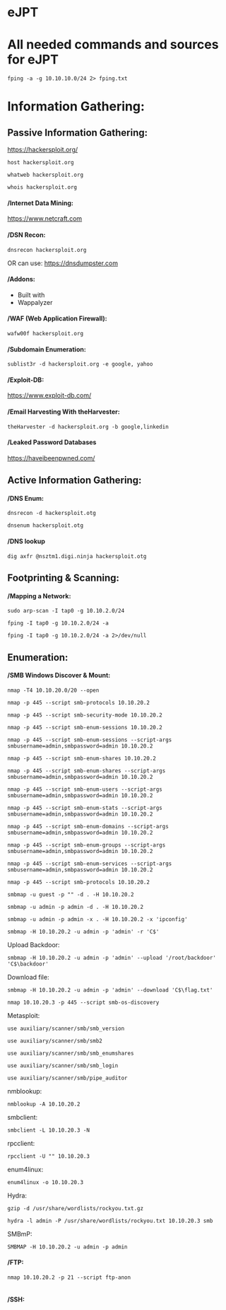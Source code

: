 # eJPT
# All needed commands and sources for eJPT


```
fping -a -g 10.10.10.0/24 2> fping.txt
```
# Information Gathering:
## Passive Information Gathering:
https://hackersploit.org/
```
host hackersploit.org
```
```
whatweb hackersploit.org
```
```
whois hackersploit.org
```
#### /Internet Data Mining:
https://www.netcraft.com

#### /DSN Recon:
```
dnsrecon hackersploit.org
```
OR can use: https://dnsdumpster.com 

#### /Addons:
- Built with
- Wappalyzer

#### /WAF (Web Application Firewall):
```
wafw00f hackersploit.org
```
#### /Subdomain Enumeration:
```
sublist3r -d hackersploit.org -e google, yahoo
```
#### /Exploit-DB:
https://www.exploit-db.com/

#### /Email Harvesting With theHarvester:
```
theHarvester -d hackersploit.org -b google,linkedin
```
#### /Leaked Password Databases
https://haveibeenpwned.com/

## Active Information Gathering:

#### /DNS Enum:
```
dnsrecon -d hackersploit.otg
```
```
dnsenum hackersploit.otg
```
#### /DNS lookup
```
dig axfr @nsztm1.digi.ninja hackersploit.otg
```
## Footprinting & Scanning:
#### /Mapping a Network:
```
sudo arp-scan -I tap0 -g 10.10.2.0/24
```
```
fping -I tap0 -g 10.10.2.0/24 -a
```
```
fping -I tap0 -g 10.10.2.0/24 -a 2>/dev/null
```
## Enumeration:
#### /SMB Windows Discover & Mount:
```
nmap -T4 10.10.20.0/20 --open
```
```
nmap -p 445 --script smb-protocols 10.10.20.2
```
```
nmap -p 445 --script smb-security-mode 10.10.20.2
```
```
nmap -p 445 --script smb-enum-sessions 10.10.20.2
```
```
nmap -p 445 --script smb-enum-sessions --script-args smbusername=admin,smbpassword=admin 10.10.20.2
```
```
nmap -p 445 --script smb-enum-shares 10.10.20.2
```
```
nmap -p 445 --script smb-enum-shares --script-args smbusername=admin,smbpassword=admin 10.10.20.2
```
```
nmap -p 445 --script smb-enum-users --script-args smbusername=admin,smbpassword=admin 10.10.20.2
```
```
nmap -p 445 --script smb-enum-stats --script-args smbusername=admin,smbpassword=admin 10.10.20.2
```
```
nmap -p 445 --script smb-enum-domains --script-args smbusername=admin,smbpassword=admin 10.10.20.2
```
```
nmap -p 445 --script smb-enum-groups --script-args smbusername=admin,smbpassword=admin 10.10.20.2
```
```
nmap -p 445 --script smb-enum-services --script-args smbusername=admin,smbpassword=admin 10.10.20.2
```
```
nmap -p 445 --script smb-protocols 10.10.20.2
```
```
smbmap -u guest -p "" -d . -H 10.10.20.2
```
```
smbmap -u admin -p admin -d . -H 10.10.20.2
```
```
smbmap -u admin -p admin -x . -H 10.10.20.2 -x 'ipconfig'
```
```
smbmap -H 10.10.20.2 -u admin -p 'admin' -r 'C$'
```
Upload Backdoor:
```
smbmap -H 10.10.20.2 -u admin -p 'admin' --upload '/root/backdoor' 'C$\backdoor'
```
Download file:
```
smbmap -H 10.10.20.2 -u admin -p 'admin' --download 'C$\flag.txt'
```
```
nmap 10.10.20.3 -p 445 --script smb-os-discovery
```
Metasploit:
```
use auxiliary/scanner/smb/smb_version
```
```
use auxiliary/scanner/smb/smb2
```
```
use auxiliary/scanner/smb/smb_enumshares
```
```
use auxiliary/scanner/smb/smb_login
```
```
use auxiliary/scanner/smb/pipe_auditor
```
nmblookup:
```
nmblookup -A 10.10.20.2
```
smbclient:
```
smbclient -L 10.10.20.3 -N
```
rpcclient:
```
rpcclient -U "" 10.10.20.3
```
enum4linux:
```
enum4linux -o 10.10.20.3
```
Hydra:
```
gzip -d /usr/share/wordlists/rockyou.txt.gz
```
```
hydra -l admin -P /usr/share/wordlists/rockyou.txt 10.10.20.3 smb
```
SMBmP:
```
SMBMAP -H 10.10.20.2 -u admin -p admin
```
#### /FTP:

```
nmap 10.10.20.2 -p 21 --script ftp-anon
```
```ftp 10.10.20.3
```
#### /SSH:
















